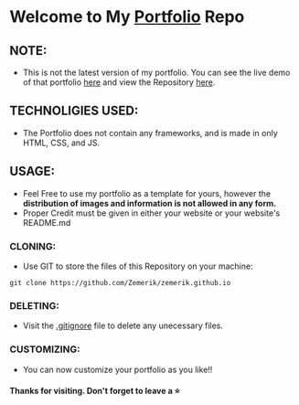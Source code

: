 # Welcome to My [Portfolio](https://zemerik.is-a.dev/) Repo

## NOTE:

- This is not the latest version of my portfolio. You can see the live demo of that portfolio [here](https://zemerik.vercel.app) and view the Repository [here](https://github.com/Portfolio).

## TECHNOLIGIES USED: 

- The Portfolio does not contain any frameworks, and is made in only HTML, CSS, and JS. 

## USAGE:

- Feel Free to use my portfolio as a template for yours, however the **distribution of images and information is not allowed in any form.**
- Proper Credit must be given in either your website or your website's README.md

### CLONING:

- Use GIT to store the files of this Repository on your machine:

```
git clone https://github.com/Zemerik/zemerik.github.io
```

### DELETING:

- Visit the [.gitignore](https://github.com/Zemerik/zemerik.github.io/blob/main/.gitignore) file to delete any unecessary files. 

### CUSTOMIZING:

- You can now customize your portfolio as you like!!

#### Thanks for visiting. Don't forget to leave a ⭐
